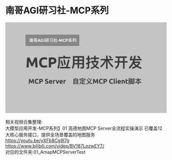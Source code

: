 # 南哥AGI研习社-MCP系列       
<img src="./other/01.png" alt="这是一张图片" width="600" />                      

相关视频合集整理:               
大模型应用开发-MCP系列】01 高德地图MCP Server全流程实操演示 已覆盖12大核心服务接口，提供全场景覆盖的地图服务            
https://youtu.be/yXFb8Cg9l7g                                
https://www.bilibili.com/video/BV187LozwEY7/                
对应的文件夹:01_AmapMCPServerTest                
                               
          

